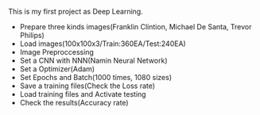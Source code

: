 This is my first project as Deep Learning.

- Prepare three kinds images(Franklin Clintion, Michael De Santa, Trevor Philips)
- Load images(100x100x3/Train:360EA/Test:240EA)
- Image Preproccessing
- Set a CNN with NNN(Namin Neural Network)
- Set a Optimizer(Adam)
- Set Epochs and Batch(1000 times, 1080 sizes)
- Save a training files(Check the Loss rate)
- Load training files and Activate testing
- Check the results(Accuracy rate)
